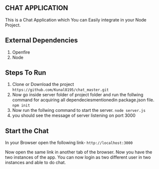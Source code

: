 ## **CHAT APPLICATION**

This is a Chat Application which You can Easily
integrate in your Node Project. 

## **External Dependencies**

1. Openfire
2. Node

## **Steps To Run**

1. Clone or Download the project
      ```https://github.com/Kunal8195/chat_master.git```
2. Now go inside server folder of project folder and run the follwing command for acquiring all
   dependeciesmentionedin package.json file.
      ```npm init```
3. Now run the follwing command to start the server.
      ```node server.js```
4. you should see the message of server listening on port 3000 


## **Start the Chat**

In your Browser open the following link-
      ```http://localhost:3000```

Now open the same link in another tab of the browser.
Now you have the two instances of the app.
You can now login as two different user in two instances and able to do chat.

